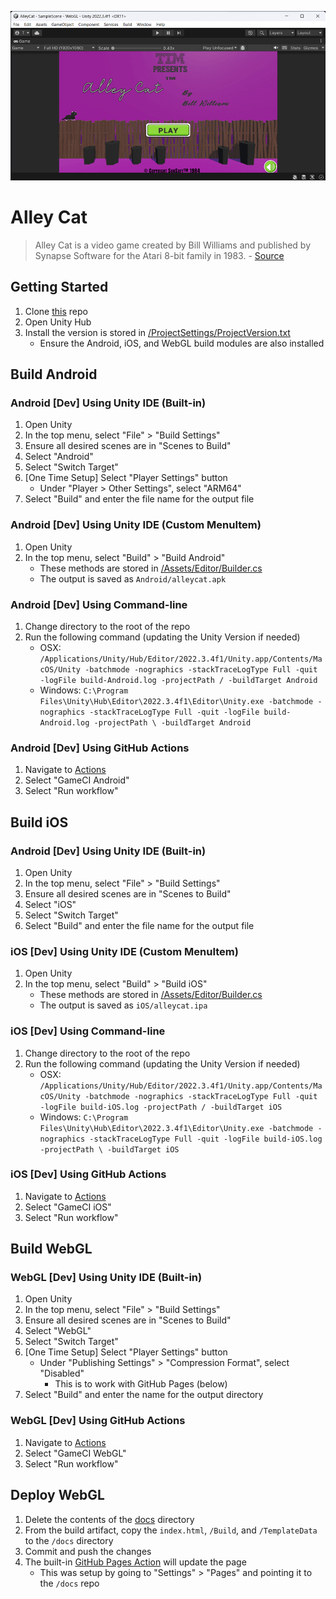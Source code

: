 ![Screenshot](/alley-cat.png)
# Alley Cat
> Alley Cat is a video game created by Bill Williams and published by Synapse Software for the Atari 8-bit family in 1983. - [Source](https://en.wikipedia.org/wiki/Alley_Cat_(video_game))

## Getting Started
1. Clone [this](/) repo
1. Open Unity Hub
1. Install the version is stored in [/ProjectSettings/ProjectVersion.txt](/ProjectSettings/ProjectVersion.txt)
    - Ensure the Android, iOS, and WebGL build modules are also installed

## Build Android

### Android [Dev] Using Unity IDE (Built-in)
1. Open Unity
1. In the top menu, select "File" > "Build Settings"
1. Ensure all desired scenes are in "Scenes to Build"
1. Select "Android"
1. Select "Switch Target"
1. [One Time Setup] Select "Player Settings" button
    - Under "Player > Other Settings", select "ARM64"
1. Select "Build" and enter the file name for the output file

### Android [Dev] Using Unity IDE (Custom MenuItem)
1. Open Unity
1. In the top menu, select "Build" > "Build Android"
    - These methods are stored in [/Assets/Editor/Builder.cs](/Assets/Editor/Builder.cs)
    - The output is saved as `Android/alleycat.apk`

### Android [Dev] Using Command-line
1. Change directory to the root of the repo
1. Run the following command (updating the Unity Version if needed)
    - OSX: `/Applications/Unity/Hub/Editor/2022.3.4f1/Unity.app/Contents/MacOS/Unity -batchmode -nographics -stackTraceLogType Full -quit -logFile build-Android.log -projectPath / -buildTarget Android`
    - Windows: `C:\Program Files\Unity\Hub\Editor\2022.3.4f1\Editor\Unity.exe -batchmode -nographics -stackTraceLogType Full -quit -logFile build-Android.log -projectPath \ -buildTarget Android`

### Android [Dev] Using GitHub Actions
1. Navigate to [Actions](https://github.com/kirbycope/AlleyCat/actions)
1. Select "GameCI Android"
1. Select "Run workflow"

## Build iOS

### Android [Dev] Using Unity IDE (Built-in)
1. Open Unity
1. In the top menu, select "File" > "Build Settings"
1. Ensure all desired scenes are in "Scenes to Build"
1. Select "iOS"
1. Select "Switch Target"
1. Select "Build" and enter the file name for the output file

### iOS [Dev] Using Unity IDE (Custom MenuItem)
1. Open Unity
1. In the top menu, select "Build" > "Build iOS"
    - These methods are stored in [/Assets/Editor/Builder.cs](/Assets/Editor/Builder.cs)
    - The output is saved as `iOS/alleycat.ipa`

### iOS [Dev] Using Command-line
1. Change directory to the root of the repo
1. Run the following command (updating the Unity Version if needed)
    - OSX: `/Applications/Unity/Hub/Editor/2022.3.4f1/Unity.app/Contents/MacOS/Unity -batchmode -nographics -stackTraceLogType Full -quit -logFile build-iOS.log -projectPath / -buildTarget iOS`
    - Windows: `C:\Program Files\Unity\Hub\Editor\2022.3.4f1\Editor\Unity.exe -batchmode -nographics -stackTraceLogType Full -quit -logFile build-iOS.log -projectPath \ -buildTarget iOS`

### iOS [Dev] Using GitHub Actions
1. Navigate to [Actions](https://github.com/kirbycope/AlleyCat/actions)
1. Select "GameCI iOS"
1. Select "Run workflow"

## Build WebGL

### WebGL [Dev] Using Unity IDE (Built-in)
1. Open Unity
1. In the top menu, select "File" > "Build Settings"
1. Ensure all desired scenes are in "Scenes to Build"
1. Select "WebGL"
1. Select "Switch Target"
1. [One Time Setup] Select "Player Settings" button
    - Under "Publishing Settings" > "Compression Format", select "Disabled"
        - This is to work with GitHub Pages (below)
1. Select "Build" and enter the name for the output directory

### WebGL [Dev] Using GitHub Actions
1. Navigate to [Actions](https://github.com/kirbycope/AlleyCat/actions)
1. Select "GameCI WebGL"
1. Select "Run workflow"

## Deploy WebGL
1. Delete the contents of the [docs](/docs) directory
1. From the build artifact, copy the `index.html`, `/Build`, and `/TemplateData` to the `/docs` directory
1. Commit and push the changes
1. The built-in [GitHub Pages Action](https://github.com/kirbycope/AlleyCat/actions/workflows/pages/pages-build-deployment) will update the page
    - This was setup by going to "Settings" > "Pages" and pointing it to the `/docs` repo
